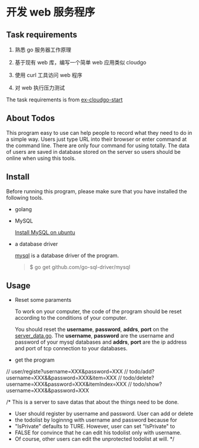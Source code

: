 # 开发 web 服务程序

## Task requirements

1. 熟悉 go 服务器工作原理

2. 基于现有 web 库，编写一个简单 web 应用类似 cloudgo

3. 使用 curl 工具访问 web 程序

4. 对 web 执行压力测试

The task requirements is from [ex-cloudgo-start](doc/ex-cloudgo-start.html)

## About Todos

This program easy to use can help people to record what they need to do in a simple way. Users just type URL into their browser or enter command at the command line. There are only four command for using totally. The data of users are saved in database stored on the server so users should be online when using this tools.

## Install
Before running this program, please make sure that you have installed the following tools.

+ golang

+ MySQL

    [Install MySQL on ubuntu](https://www.digitalocean.com/community/tutorials/how-to-install-mysql-on-ubuntu-14-04)

+ a database driver

    [mysql](https://github.com/go-sql-driver/mysql) is a database driver of the program. 

    > $ go get github.com/go-sql-driver/mysql

## Usage

+ Reset some paraments

    To work on your computer, the code of the program should be reset according to the conditions of your computer. 
    
    You should reset the **username**, **password**, **addrs**, **port** on the [server_data.go](). The **username**, **password** are the username and password of your mysql databases and **addrs**, **port** are the ip address and port of tcp connection to your databases.

+ get the program



// user/registe?username=XXX&password=XXX
// todo/add?username=XXX&&password=XXX&item=XXX
// todo/delete?username=XXX&password=XXX&itemIndex=XXX
// todo/show?username=XXX&&password=XXX

/* This is a server to save datas that about the things need to be done.
 * User should register by username and password. User can add or delete
 * the todolist by loginnng with username and password because for
 * "IsPrivate" defaults to TURE. However, user can set "IsPrivate" to
 * FALSE for convince that he can edit his todolist only with username.
 * Of course, other users can edit the unprotected todolist at will.
 */
